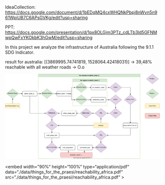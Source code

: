 IdeaCollection: https://docs.google.com/document/d/1bEDqMQ4cxWHQNkPbpj8nWvn5n961WpiUB7C6APsGVKg/edit?usp=sharing

PPT: https://docs.google.com/presentation/d/1px8OLGjm3PTz_cdLTb3ld5GFNMwpQwFxYKOkbK3hGwM/edit?usp=sharing

In this project we analyze the infrastructure of Australia following the 9.1.1 SDG Indicator.


result for australia: [(3869995.74741819, 1528064.42418031)] -> 39,48% reachable with all weather roads -> O.o

 <img src="./data/things_for_the_praesi/infrastructure_workflow.svg" alt="infrastructure workflow" style="background-color: white !important;"> 

 <embed width="90%“ height=“100%“ type=“application/pdf“ data=“./data/things_for_the_praesi/reachability_africa.pdf“ src=“./data/things_for_the_praesi/reachability_africa.pdf“ ></embed>
